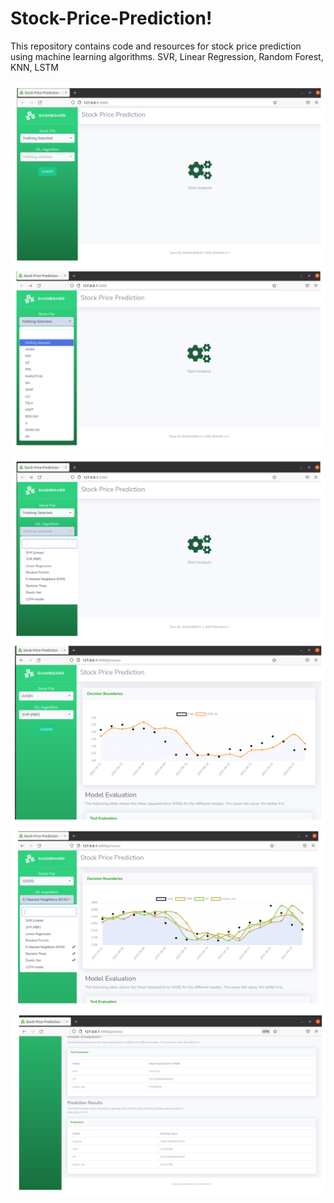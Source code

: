 
# Stock-Price-Prediction!

This repository contains code and resources for stock price prediction using machine learning algorithms. SVR, Linear Regression, Random Forest, KNN, LSTM

<img width="604" alt="Image 1" src="https://github.com/Shashank-K-V/Stock-Price-Prediction/blob/main/Images/Image%201.png">

<img width="604" alt="Image 2" src="https://github.com/Shashank-K-V/Stock-Price-Prediction/blob/main/Images/Image%202.png">

<img width="604" alt="Image 3" src="https://github.com/Shashank-K-V/Stock-Price-Prediction/blob/main/Images/Image%203.png">

<img width="604" alt="Image 4" src="https://github.com/Shashank-K-V/Stock-Price-Prediction/blob/main/Images/Image%204.png">

<img width="604" alt="Image 5" src="https://github.com/Shashank-K-V/Stock-Price-Prediction/blob/main/Images/Image%205.png">

<img width="604" alt="Image 6" src="https://github.com/Shashank-K-V/Stock-Price-Prediction/blob/main/Images/Image%206.png">
